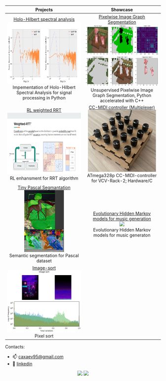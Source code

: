 |Projects|Showcase|
|-|-|
|<div align="center"> [Holo-Hilbert spectral analysis](https://github.com/ivanvoid/HHSA) <br /> <img src="https://github.com/ivanvoid/HHSA/blob/master/github/showcase_image.png" height="200"/> <br /> Impementation of Holo-Hilbert Spectral Analysis for signal processing in Python</div>| <div align="center"> [Pixelwise Image Graph Segmentation](https://github.com/ivanvoid/pigs) <br /> <div align="center"><img src="https://github.com/ivanvoid/pigs/blob/main/data/output.png" height="200"/> <br /> Unsupervised Pixelwise Image Graph Segmentation, Python accelerated with C++ </div>|
|<div align="center">[RL weighted RRT](https://github.com/ivanvoid/rrt_rl_weight)<br /> <div align="center"><img src="https://github.com/ivanvoid/rrt_rl_weight/blob/main/figs/Probability%20Map%20Learning%20for%20RRT.png" height="200"/> <br /> RL enhansment for RRT algorithm</div>|<div align="center">[CC-MIDI controller (Multiplexer)](https://github.com/ivanvoid/cc_midi_controller) <br /> <div align="center"><img src="https://github.com/ivanvoid/cc_midi_controller/blob/main/figures/finished.jpg" height="200"/> <br /> ATmega328p CC-MIDI-controller for VCV-Rack-2; Hardware/C </div>|
|<div align="center"> [Tiny Pascal Segmantation](https://github.com/ivanvoid/TinyPascalSegmantation/tree/main) <br /> <img src="https://github.com/ivanvoid/TinyPascalSegmantation/blob/main/configs/results.png?raw=true" height="200"/> <br /> Semantic segmentation for Pascal dataset </div>|<div align="center"> [Evolutionary Hidden Markov models for music generation](https://github.com/ivanvoid/MusicEA) <br /> <img src="https://github.com/ivanvoid/MusicEA/blob/master/output/stat_gen500_hid128/stat_gen500_hid128_state7469.png?raw=true" height="200"/> <br /> Evolutionary Hidden Markov models for music generaton </div>|
|<div align="center"> [Image-sort](https://github.com/ivanvoid/Image-sort) <br /> <img src="https://github.com/ivanvoid/Image-sort/raw/master/.github/info.gif" height="200"/> <br /> Pixel sort </div>|<div align="center"> <br /> <br /> </div>|

Contacts:
- 📫 caxaev95@gmail.com
- 📘 [linkedin](https://www.linkedin.com/in/ivan-kakhaev/)

<div id="header" align="center">
<a href="https://stackoverflow.com/users/9559655/flinck-clissan">
<img src="https://img.shields.io/stackexchange/stackoverflow/r/9559655?color=F47F24&label=Stack%20Overflow"></a>
<a href="https://www.youtube.com/@veaxvoid/videos">
<img src="https://img.shields.io/youtube/channel/views/UCT0YI14vECRjM4A8dc4d5Ww" ></a>
</div>

<div align="center">
  <img src="https://komarev.com/ghpvc/?username=ivanvoid&style=flat-square&color=blue" alt=""/>
</div>


<!--
|<div align="center"> <br /> <br /> </div>|<div align="center"> <br /> <br /> </div>|
-->
